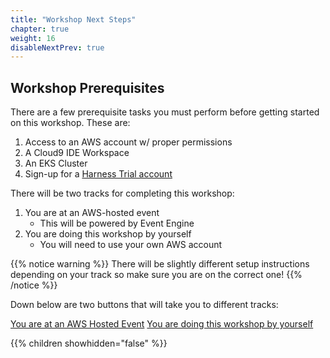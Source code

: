 ```yaml
---
title: "Workshop Next Steps"
chapter: true
weight: 16
disableNextPrev: true
---
```


## Workshop Prerequisites

There are a few prerequisite tasks you must perform before getting started on this workshop. These are:

1. Access to an AWS account w/ proper permissions
1. A Cloud9 IDE Workspace
1. An EKS Cluster
1. Sign-up for a [Harness Trial account](http://bit.ly/exclusive-trial)

There will be two tracks for completing this workshop: 

1. You are at an AWS-hosted event 
   * This will be powered by Event Engine
1. You are doing this workshop by yourself 
   * You will need to use your own AWS account

{{% notice warning %}}
There will be slightly different setup instructions depending on your track so make sure you are on the correct one! 
{{% /notice %}}

Down below are two buttons that will take you to different tracks:

<a href="../020_event_engine_setup.html" class="credit-btn">You are at an AWS Hosted Event</a>    <a href="../030_self_guided_setup.html" class="credit-btn">You are doing this workshop by yourself</a>

{{% children showhidden="false" %}}